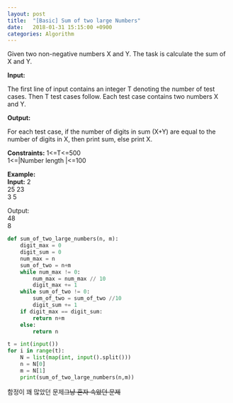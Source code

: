 ```yaml
---
layout: post
title:  "[Basic] Sum of two large Numbers"
date:   2018-01-31 15:15:00 +0900
categories: Algorithm
---
```



Given two non-negative numbers X and Y. The task is calculate the sum of X and Y.

**Input:**

The first line of input contains an integer T denoting the number of test cases. Then T test cases follow. Each test case contains two numbers X and Y.

**Output:**  

For each test case, if the number of digits in sum (X+Y) are equal to the number of digits in X, then print sum, else print X.

**Constraints:**
1<=T<=500  
1<=|Number length |<=100  

**Example:**  
**Input:**
2  
25 23  
3 5  

Output:  
48  
8  


```python
def sum_of_two_large_numbers(n, m):
    digit_max = 0
    digit_sum = 0
    num_max = n
    sum_of_two = n+m
    while num_max != 0:
        num_max = num_max // 10
        digit_max += 1
    while sum_of_two != 0:
        sum_of_two = sum_of_two //10
        digit_sum += 1
    if digit_max == digit_sum:
        return n+m
    else:
        return n

t = int(input())
for i in range(t):
    N = list(map(int, input().split()))
    n = N[0]
    m = N[1]
    print(sum_of_two_large_numbers(n,m))
```


함정이 꽤 많았던 문제~~그냥 혼자 속았던 문제~~
